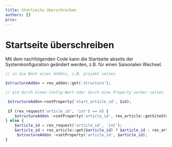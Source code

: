 ```yaml
---
title: Startseite überschreiben
authors: []
prio:
---
```


# Startseite überschreiben

Mit dem nachfolgenden Code kann die Startseite abseits der Systemkonfiguration geändert werden, z.B. für einen Saisonalen Wechsel. 

```php
// in die Boot eines AddOns, z.B. projekt setzen

$structureAddon = rex_addon::get('structure');

// $id durch einen Config-Wert oder durch eine Property vorher setzen

 $structureAddon->setProperty('start_article_id', $id);
 
 if (rex_request('article_id', 'int') == 0) {
    $structureAddon ->setProperty('article_id', rex_article::getSiteStartArticleId());
} else {
    $article_id = rex_request('article_id', 'int');
    $article_id = rex_article::get($article_id) ? $article_id : rex_article::getNotfoundArticleId();
     $structureAddon ->setProperty('article_id', $article_id);
}
```

